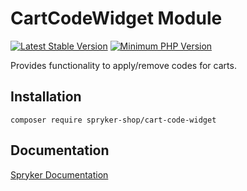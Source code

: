 # CartCodeWidget Module
[![Latest Stable Version](https://poser.pugx.org/spryker-shop/cart-code-widget/v/stable.svg)](https://packagist.org/packages/spryker-shop/cart-code-widget)
[![Minimum PHP Version](https://img.shields.io/badge/php-%3E%3D%208.2-8892BF.svg)](https://php.net/)

Provides functionality to apply/remove codes for carts.

## Installation

```
composer require spryker-shop/cart-code-widget
```

## Documentation

[Spryker Documentation](https://docs.spryker.com)
